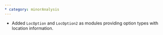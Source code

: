 ```yaml
---
* category: minorAnalysis
---
```

* Added `LocOption` and `LocOption2` as modules providing option types with location information.